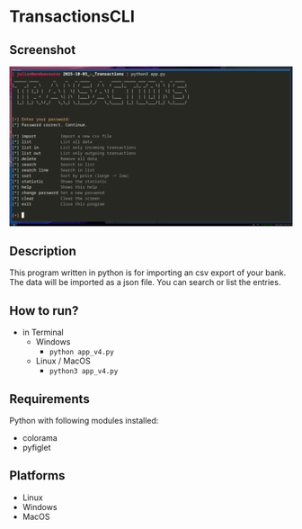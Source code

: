 # TransactionsCLI

## Screenshot
![image info](screenshot.png)

## Description
This program written in python is for importing an csv export of your bank. The data will be imported as a json file. You can search or list the entries.

## How to run?
- in Terminal
  - Windows
    - ```python app_v4.py```
  - Linux / MacOS
    - ```python3 app_v4.py```

## Requirements
Python with following modules installed:
- colorama
- pyfiglet

## Platforms
- Linux
- Windows
- MacOS
